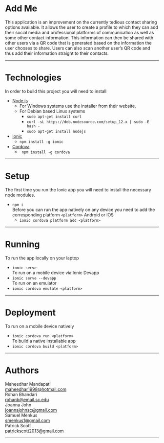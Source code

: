 # Add Me
This application is an improvement on the currently tedious contact sharing options available. It allows the user to create a profile to which they can add their social media and professional platforms of communication as well as some other contact information. This information can then be shared with other users via a QR code that is generated based on the information the user chooses to share. Users can also scan another user’s QR code and thus add their information straight to their contacts.
***
# Technologies
In order to build this project you will need to install
* [Node.js](https://nodejs.org/en/)
   * For Windows systems use the installer from their website.
   * For Debian based Linux systems
      * ```sudo apt-get install curl```
      * ```curl -sL https://deb.nodesource.com/setup_12.x | sudo -E bash -```
      * ```sudo apt-get install nodejs```
* [Ionic](https://ionicframework.com)
   * ```npm install -g ionic```
* [Cordova](https://cordova.apache.org)
   * ``` npm install -g cordova```
***
# Setup
The first time you run the Ionic app you will need to install the necessary node modules.  
* ```npm i```  
Before you can run the app natively on any device you need to add the corresponding platform ```<platform>``` Android or IOS
	 * ```ionic cordova platform add <platform>```
***
# Running
To run the app locally on your laptop
* ```ionic serve```  
To run on a mobile device via Ionic Devapp
* ```ionic serve --devapp```  
To run on an emulator
* ```ionic cordova emulate <platform>```
***
# Deployment
To run on a mobile device natively
* ```ionic cordova run <platform>```  
To build a native installable app
* ```ionic cordova build <platform>```
***
# Authors
Maheedhar Mandapati  
   maheedhar1998@hotmail.com  
Rohan Bhandari  
   rohanb@email.sc.edu  
Joanna John  
   joannajohnsc@gmail.com  
Samuel Menkus  
   smenkus1@gmail.com  
Patrick Scott  
   patrickscott2013@gmail.com
***
